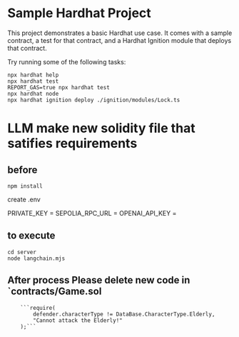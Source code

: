 # Sample Hardhat Project

This project demonstrates a basic Hardhat use case. It comes with a sample contract, a test for that contract, and a Hardhat Ignition module that deploys that contract.

Try running some of the following tasks:

```shell
npx hardhat help
npx hardhat test
REPORT_GAS=true npx hardhat test
npx hardhat node
npx hardhat ignition deploy ./ignition/modules/Lock.ts
```

# LLM make new solidity file that satifies requirements

## before

`npm install`

create .env

PRIVATE_KEY =
SEPOLIA_RPC_URL =
OPENAI_API_KEY =

## to execute

```shell
cd server
node langchain.mjs
```

## After process Please delete new code in `contracts/Game.sol

        ```require(
            defender.characterType != DataBase.CharacterType.Elderly,
            "Cannot attack the Elderly!"
        );```
